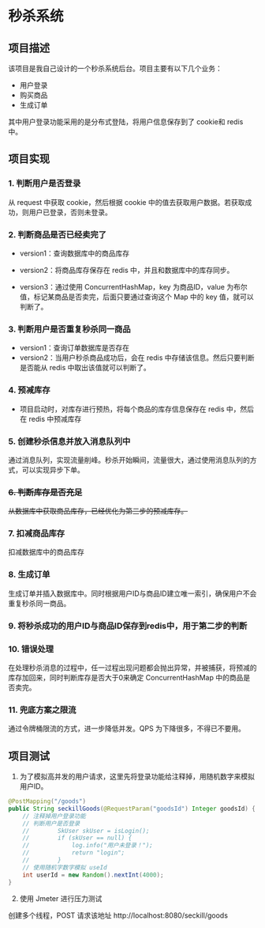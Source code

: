 # 秒杀系统

## 项目描述

该项目是我自己设计的一个秒杀系统后台。项目主要有以下几个业务：

- 用户登录
- 购买商品
- 生成订单

其中用户登录功能采用的是分布式登陆，将用户信息保存到了 cookie和 redis 中。

## 项目实现

### 1. 判断用户是否登录

从 request 中获取 cookie，然后根据 cookie 中的值去获取用户数据。若获取成功，则用户已登录，否则未登录。

### 2. 判断商品是否已经卖完了

- version1：查询数据库中的商品库存

- version2：将商品库存保存在 redis 中，并且和数据库中的库存同步。

- version3：通过使用 ConcurrentHashMap，key 为商品ID，value 为布尔值，标记某商品是否卖完，后面只要通过查询这个 Map 中的 key 值，就可以判断了。

### 3. 判断用户是否重复秒杀同一商品

- version1：查询订单数据库是否存在
- version2：当用户秒杀商品成功后，会在 redis 中存储该信息。然后只要判断是否能从 redis 中取出该值就可以判断了。

### 4. 预减库存

- 项目启动时，对库存进行预热，将每个商品的库存信息保存在 redis 中，然后在 redis 中预减库存

### 5. 创建秒杀信息并放入消息队列中

通过消息队列，实现流量削峰。秒杀开始瞬间，流量很大，通过使用消息队列的方式，可以实现异步下单。

### ~~6. 判断库存是否充足~~

~~从数据库中获取商品库存，已经优化为第三步的预减库存。~~

### 7. 扣减商品库存

扣减数据库中的商品库存

### 8. 生成订单

生成订单并插入数据库中。同时根据用户ID与商品ID建立唯一索引，确保用户不会重复秒杀同一商品。

### 9. 将秒杀成功的用户ID与商品ID保存到redis中，用于第二步的判断

### 10. 错误处理

在处理秒杀消息的过程中，任一过程出现问题都会抛出异常，并被捕获，将预减的库存加回来，同时判断库存是否大于0来确定 ConcurrentHashMap 中的商品是否卖完。

### 11. 兜底方案之限流

通过令牌桶限流的方式，进一步降低并发。QPS 为下降很多，不得已不要用。

## 项目测试

1. 为了模拟高并发的用户请求，这里先将登录功能给注释掉，用随机数字来模拟用户ID。

```java
@PostMapping("/goods")
public String seckillGoods(@RequestParam("goodsId") Integer goodsId) {
    // 注释掉用户登录功能
    // 判断用户是否登录
    //        SkUser skUser = isLogin();
    //        if (skUser == null) {
    //            log.info("用户未登录！");
    //            return "login";
    //        }
    // 使用随机字数字模拟 useId
    int userId = new Random().nextInt(4000);
}
```



2. 使用 Jmeter 进行压力测试

创建多个线程，POST 请求该地址
http://localhost:8080/seckill/goods